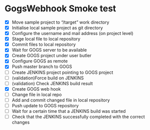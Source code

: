 # GogsWebhook Smoke test

* [x] Move sample project to “/target” work directory
* [x] Initialise local sample project as git directory
* [x] Configure the username and mail address (on project level)
* [x] Stage local file to local repository
* [x] Commit files to local repository
* [x] Wait for GOGS server to be available
* [x] Create GOGS project under user butler
* [x] Configure GOGS as remote
* [x] Push master branch to GOGS
* [ ] Create JENKINS project pointing to GOGS project 
* [ ] (validation)Force build on JENKINS
* [ ] (validation) Check JENKINS build result
* [x] Create GOGS web hook
* [ ] Change file in local repo
* [ ] Add and commit changed file in local repository
* [ ] Push update to GOGS repository
* [ ] Wait for a certain time that a JENKINS build was started 
* [ ] Check that the JENKINS successfully completed with the correct changes